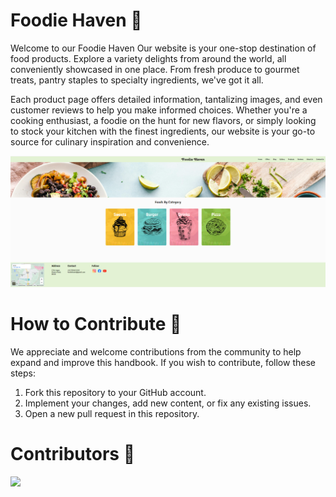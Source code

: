 # Foodie Haven 🍱

Welcome to our Foodie Haven Our website is your one-stop destination of food products. Explore a variety delights from around the world, all conveniently showcased in one place. From fresh produce to gourmet treats, pantry staples to specialty ingredients, we've got it all.

Each product page offers detailed information, tantalizing images, and even customer reviews to help you make informed choices. Whether you're a cooking enthusiast, a foodie on the hunt for new flavors, or simply looking to stock your kitchen with the finest ingredients, our website is your go-to source for culinary inspiration and convenience.

![Screenshot](./images/home-ss.png)

# How to Contribute  🤝

We appreciate and welcome contributions from the community to help expand and improve this handbook. If you wish to contribute, follow these steps:

1. Fork this repository to your GitHub account.
2. Implement your changes, add new content, or fix any existing issues.
3. Open a new pull request in this repository.



# Contributors 👏

<a href="https://github.com/MarcusJadhav/icp-8.0-html-css-group-project-2/graphs/contributors">
  <img src="https://contrib.rocks/image?repo=MarcusJadhav/icp-8.0-html-css-group-project-2" />
</a>
